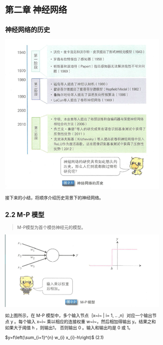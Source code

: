 # 第二章 神经网络

## 神经网络的历史

![image-20200812095056006](../pics/DL/image-20200812095056006.png)

接下来的小结，将顺序介绍历史背景下的神经网络。

## 2.2 M-P 模型

> M-P模型为首个模仿神经元的模型。

![image-20200812095417400](../pics/DL/image-20200812095417400.png)

如上图所示，在 M-P 模型中，多个输入节点｛x~i~ | i= 1, .. ,n｝对应一个输出节点 y 。每个输入 x~i~ 乘以相应的连接权重 w~i~，然后相加得输出 y。结果之和如果大于阈值 h ，则输出1， 否则输出 0 。输入和输出均是 0 或 1。

$y=f\left(\sum_{i=1}^{n} w_{i} x_{i}-h\right)$    (2.1)